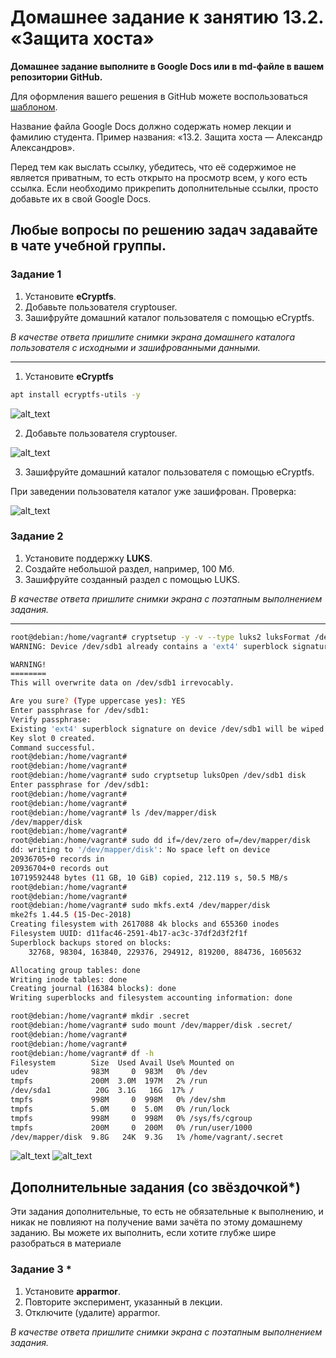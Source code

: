 # Домашнее задание к занятию 13.2. «Защита хоста»

**Домашнее задание выполните в Google Docs или в md-файле в вашем репозитории GitHub.** 

Для оформления вашего решения в GitHub можете воспользоваться [шаблоном](https://github.com/netology-code/sys-pattern-homework).

Название файла Google Docs должно содержать номер лекции и фамилию студента. Пример названия: «13.2. Защита хоста — Александр Александров».

Перед тем как выслать ссылку, убедитесь, что её содержимое не является приватным, то есть открыто на просмотр всем, у кого есть ссылка. Если необходимо прикрепить дополнительные ссылки, просто добавьте их в свой Google Docs.

Любые вопросы по решению задач задавайте в чате учебной группы.
------

### Задание 1

1. Установите **eCryptfs**.
2. Добавьте пользователя cryptouser.
3. Зашифруйте домашний каталог пользователя с помощью eCryptfs.


*В качестве ответа  пришлите снимки экрана домашнего каталога пользователя с исходными и зашифрованными данными.*  

---

1. Установите **eCryptfs**

```bash
apt install ecryptfs-utils -y
```

![alt_text](https://github.com/ivanmalyshev/sdb-hw/blob/main/files/hw13-02/step1.png)

2. Добавьте пользователя cryptouser.

![alt_text](https://github.com/ivanmalyshev/sdb-hw/blob/main/files/hw13-02/step2.png)

3. Зашифруйте домашний каталог пользователя с помощью eCryptfs. 

При заведении пользователя каталог уже зашифрован. Проверка:

![alt_text](https://github.com/ivanmalyshev/sdb-hw/blob/main/files/hw13-02/step3.png)



### Задание 2

1. Установите поддержку **LUKS**.
2. Создайте небольшой раздел, например, 100 Мб.
3. Зашифруйте созданный раздел с помощью LUKS.

*В качестве ответа пришлите снимки экрана с поэтапным выполнением задания.*

---
```bash
root@debian:/home/vagrant# cryptsetup -y -v --type luks2 luksFormat /dev/sdb1
WARNING: Device /dev/sdb1 already contains a 'ext4' superblock signature.

WARNING!
========
This will overwrite data on /dev/sdb1 irrevocably.

Are you sure? (Type uppercase yes): YES
Enter passphrase for /dev/sdb1: 
Verify passphrase: 
Existing 'ext4' superblock signature on device /dev/sdb1 will be wiped.
Key slot 0 created.
Command successful.
root@debian:/home/vagrant# 
root@debian:/home/vagrant# 
root@debian:/home/vagrant# sudo cryptsetup luksOpen /dev/sdb1 disk
Enter passphrase for /dev/sdb1: 
root@debian:/home/vagrant# 
root@debian:/home/vagrant# 
root@debian:/home/vagrant# ls /dev/mapper/disk
/dev/mapper/disk
root@debian:/home/vagrant# 
root@debian:/home/vagrant# sudo dd if=/dev/zero of=/dev/mapper/disk
dd: writing to '/dev/mapper/disk': No space left on device
20936705+0 records in
20936704+0 records out
10719592448 bytes (11 GB, 10 GiB) copied, 212.119 s, 50.5 MB/s
root@debian:/home/vagrant# 
root@debian:/home/vagrant# 
root@debian:/home/vagrant# sudo mkfs.ext4 /dev/mapper/disk 
mke2fs 1.44.5 (15-Dec-2018)
Creating filesystem with 2617088 4k blocks and 655360 inodes
Filesystem UUID: d11fac46-2591-4b17-ac3c-37df2d3f2f1f
Superblock backups stored on blocks: 
	32768, 98304, 163840, 229376, 294912, 819200, 884736, 1605632

Allocating group tables: done                            
Writing inode tables: done                            
Creating journal (16384 blocks): done
Writing superblocks and filesystem accounting information: done 

root@debian:/home/vagrant# mkdir .secret
root@debian:/home/vagrant# sudo mount /dev/mapper/disk .secret/
root@debian:/home/vagrant# 
root@debian:/home/vagrant# 
root@debian:/home/vagrant# df -h
Filesystem        Size  Used Avail Use% Mounted on
udev              983M     0  983M   0% /dev
tmpfs             200M  3.0M  197M   2% /run
/dev/sda1          20G  3.1G   16G  17% /
tmpfs             998M     0  998M   0% /dev/shm
tmpfs             5.0M     0  5.0M   0% /run/lock
tmpfs             998M     0  998M   0% /sys/fs/cgroup
tmpfs             200M     0  200M   0% /run/user/1000
/dev/mapper/disk  9.8G   24K  9.3G   1% /home/vagrant/.secret
```

![alt_text](https://github.com/ivanmalyshev/sdb-hw/blob/main/files/hw13-02/step2-1.png)
![alt_text](https://github.com/ivanmalyshev/sdb-hw/blob/main/files/hw13-02/step2-2.png)
## Дополнительные задания (со звёздочкой*)

Эти задания дополнительные, то есть не обязательные к выполнению, и никак не повлияют на получение вами зачёта по этому домашнему заданию. Вы можете их выполнить, если хотите глубже шире разобраться в материале

### Задание 3 *

1. Установите **apparmor**.
2. Повторите эксперимент, указанный в лекции.
3. Отключите (удалите) apparmor.


*В качестве ответа пришлите снимки экрана с поэтапным выполнением задания.*



